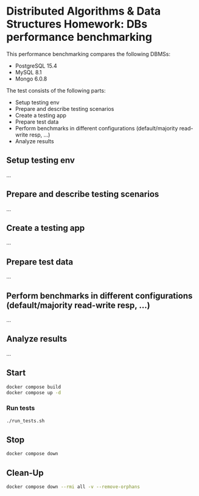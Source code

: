 # Distributed Algorithms & Data Structures Homework: DBs performance benchmarking

This performance benchmarking compares the following DBMSs:
- PostgreSQL 15.4
- MySQL 8.1
- Mongo 6.0.8

The test consists of the following parts:
- Setup testing env
- Prepare and describe testing scenarios
- Create a testing app
- Prepare test data
- Perform benchmarks in different configurations (default/majority read-write resp, …)
- Analyze results

## Setup testing env
...

## Prepare and describe testing scenarios
...

## Create a testing app
...

## Prepare test data
...

## Perform benchmarks in different configurations (default/majority read-write resp, …)
...

## Analyze results
...






## Start
```sh
docker compose build
docker compose up -d
```

### Run tests

```sh
./run_tests.sh
```

## Stop
```sh
docker compose down
```

## Clean-Up
```sh
docker compose down --rmi all -v --remove-orphans
```